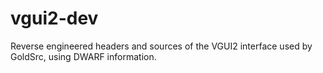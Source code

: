# vgui2-dev

Reverse engineered headers and sources of the VGUI2 interface used by GoldSrc, using DWARF information.
